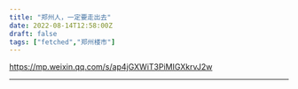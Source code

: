 ```yaml
---
title: "郑州人，一定要走出去"
date: 2022-08-14T12:58:00Z
draft: false
tags: ["fetched","郑州楼市"]
---
```


https://mp.weixin.qq.com/s/ap4jGXWiT3PiMIGXkrvJ2w

---

